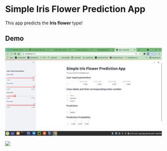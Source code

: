# Simple Iris Flower Prediction App

This app predicts the **Iris flower** type!

## Demo

<p>
  <img src="img1.png">
</p>
<p>
  <img src="img2.png">
</p>
